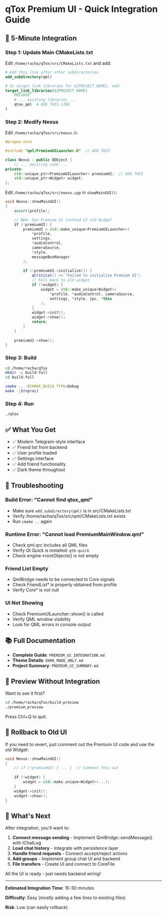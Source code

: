# qTox Premium UI - Quick Integration Guide

## 🚀 5-Minute Integration

### Step 1: Update Main CMakeLists.txt

Edit `/home/racha/qTox/src/CMakeLists.txt` and add:

```cmake
# Add this line after other subdirectories
add_subdirectory(qml)

# In target_link_libraries for ${PROJECT_NAME}, add:
target_link_libraries(${PROJECT_NAME}
    PRIVATE
    # ... existing libraries ...
    qtox_qml  # ADD THIS LINE
)
```

### Step 2: Modify Nexus

Edit `/home/racha/qTox/src/nexus.h`:

```cpp
#pragma once

#include "qml/PremiumUILauncher.h"  // ADD THIS

class Nexus : public QObject {
    // ... existing code ...
private:
    std::unique_ptr<PremiumUILauncher> premiumUI;  // ADD THIS
    std::unique_ptr<Widget> widget;
};
```

Edit `/home/racha/qTox/src/nexus.cpp` in `showMainGUI()`:

```cpp
void Nexus::showMainGUI()
{
    assert(profile);

    // NEW: Use Premium UI instead of old Widget
    if (!premiumUI) {
        premiumUI = std::make_unique<PremiumUILauncher>(
            *profile, 
            settings, 
            *audioControl,
            cameraSource, 
            *style, 
            messageBoxManager
        );
        
        if (!premiumUI->initialize()) {
            qCritical() << "Failed to initialize Premium UI";
            // Fall back to old widget
            if (!widget) {
                widget = std::make_unique<Widget>(
                    *profile, *audioControl, cameraSource,
                    settings, *style, ipc, *this
                );
            }
            widget->init();
            widget->show();
            return;
        }
    }
    
    premiumUI->show();
}
```

### Step 3: Build

```bash
cd /home/racha/qTox
mkdir -p build-full
cd build-full

cmake .. -DCMAKE_BUILD_TYPE=Debug
make -j$(nproc)
```

### Step 4: Run

```bash
./qtox
```

## ✅ What You Get

- ✅ Modern Telegram-style interface
- ✅ Friend list from backend
- ✅ User profile loaded
- ✅ Settings interface
- ✅ Add friend functionality
- ✅ Dark theme throughout

## 🐛 Troubleshooting

### Build Error: "Cannot find qtox_qml"
- Make sure `add_subdirectory(qml)` is in src/CMakeLists.txt
- Verify /home/racha/qTox/src/qml/CMakeLists.txt exists
- Run `cmake ..` again

### Runtime Error: "Cannot load PremiumMainWindow.qml"
- Check qml.qrc includes all QML files
- Verify Qt Quick is installed: `qt6-quick`
- Check engine->rootObjects() is not empty

### Friend List Empty
- QmlBridge needs to be connected to Core signals
- Check FriendList* is properly obtained from profile
- Verify Core* is not null

### UI Not Showing
- Check PremiumUILauncher::show() is called
- Verify QML window visibility
- Look for QML errors in console output

## 📚 Full Documentation

- **Complete Guide**: `PREMIUM_UI_INTEGRATION.md`
- **Theme Details**: `DARK_MODE_ONLY.md`
- **Project Summary**: `PREMIUM_UI_SUMMARY.md`

## 🎨 Preview Without Integration

Want to see it first?

```bash
cd /home/racha/qTox/build-preview
./premium_preview
```

Press Ctrl+Q to quit.

## 🔄 Rollback to Old UI

If you need to revert, just comment out the Premium UI code and use the old Widget:

```cpp
void Nexus::showMainGUI()
{
    // if (!premiumUI) { ... }  // Comment this out
    
    if (!widget) {
        widget = std::make_unique<Widget>(...);
    }
    widget->init();
    widget->show();
}
```

## 🎯 What's Next

After integration, you'll want to:

1. **Connect message sending** - Implement QmlBridge::sendMessage() with IChatLog
2. **Load chat history** - Integrate with persistence layer
3. **Handle friend requests** - Connect accept/reject actions
4. **Add groups** - Implement group chat UI and backend
5. **File transfers** - Create UI and connect to CoreFile

All the UI is ready - just needs backend wiring!

---

**Estimated Integration Time**: 15-30 minutes

**Difficulty**: Easy (mostly adding a few lines to existing files)

**Risk**: Low (can easily rollback)
